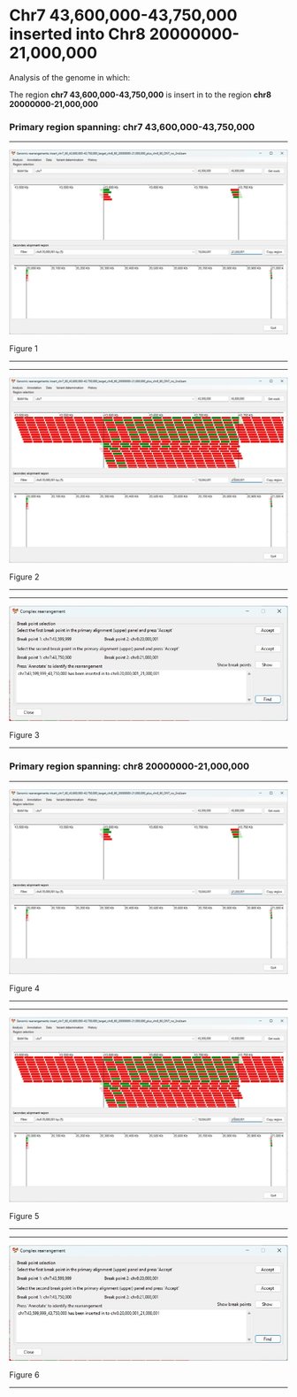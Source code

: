 # Chr7 43,600,000-43,750,000  inserted into Chr8 20000000-21,000,000

Analysis of the genome in which: 

The region **chr7 43,600,000-43,750,000** is insert in to the region **chr8 20000000-21,000,000**

### Primary region spanning: chr7 43,600,000-43,750,000 

<hr />

![image](images/insert_chr7_60_43,600,000-43,750,000_target_chr8_60_20000000-21,000,000_plus_chr8_60_ONT_no_2nd_1.jpg)

Figure 1

<hr />

<hr />

![image](images/insert_chr7_60_43,600,000-43,750,000_target_chr8_60_20000000-21,000,000_plus_chr8_60_ONT_no_2nd_1_all.jpg)

Figure 2

<hr />

<hr />

![image](images/insert_chr7_60_43,600,000-43,750,000_target_chr8_60_20000000-21,000,000_plus_chr8_60_ONT_no_2nd_1_results.jpg)

Figure 3

<hr />

### Primary region spanning: chr8 20000000-21,000,000 

<hr />

![image](images/insert_chr7_60_43,600,000-43,750,000_target_chr8_60_20000000-21,000,000_plus_chr8_60_ONT_no_2nd_1.jpg)

Figure 4

<hr />

<hr />

![image](images/insert_chr7_60_43,600,000-43,750,000_target_chr8_60_20000000-21,000,000_plus_chr8_60_ONT_no_2nd_1_all.jpg)

Figure 5

<hr />

<hr />

![image](images/insert_chr7_60_43,600,000-43,750,000_target_chr8_60_20000000-21,000,000_plus_chr8_60_ONT_no_2nd_1_results.jpg)

Figure 6

<hr />

